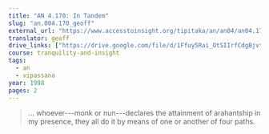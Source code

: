 ```yaml
---
title: "AN 4.170: In Tandem"
slug: "an.004.170_geoff"
external_url: "https://www.accesstoinsight.org/tipitaka/an/an04/an04.170.than.html"
translator: geoff
drive_links: ["https://drive.google.com/file/d/1Ffuy5Rai_OtSIIrfCdgBjvtkSFZDacJU/view?usp=drivesdk"]
course: tranquility-and-insight
tags:
  - an
  - vipassana
year: 1998
pages: 2
---
```


> … whoever---monk or nun---declares the attainment of arahantship in my presence, they all do it by means of one or another of four paths.
